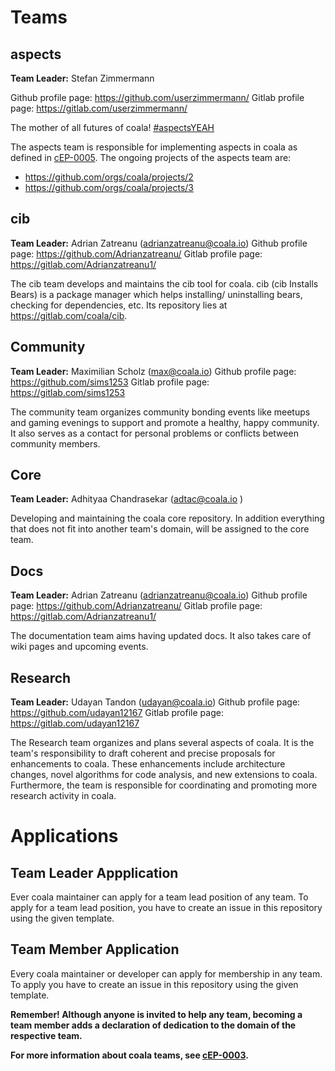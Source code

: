 Teams
=====

aspects
-------

__Team Leader:__ Stefan Zimmermann

Github profile page: https://github.com/userzimmermann/
Gitlab profile page: https://gitlab.com/userzimmermann/

The mother of all futures of coala! [#aspectsYEAH](https://github.com/orgs/coala/projects/3)

The aspects team is responsible for implementing aspects in coala as defined in
[cEP-0005](https://github.com/coala/cEPs/blob/master/cEP-0005.md). The ongoing
projects of the aspects team are:
-  https://github.com/orgs/coala/projects/2
-  https://github.com/orgs/coala/projects/3


cib
---

__Team Leader:__ Adrian Zatreanu
(adrianzatreanu@coala.io)
Github profile page: https://github.com/Adrianzatreanu/
Gitlab profile page: https://gitlab.com/Adrianzatreanu1/

The cib team develops and maintains the cib tool for coala.
cib (cib Installs Bears) is a package manager which helps installing/
uninstalling bears, checking for dependencies, etc.
Its repository lies at https://gitlab.com/coala/cib.


Community
---------

__Team Leader:__ Maximilian Scholz
(max@coala.io)
Github profile page: https://github.com/sims1253
Gitlab profile page: https://gitlab.com/sims1253

The community team organizes community bonding events like meetups and
gaming evenings to support and promote a healthy, happy community.
It also serves as a contact for personal problems or conflicts between
community members.


Core
----

__Team Leader:__ Adhityaa Chandrasekar
(adtac@coala.io )

Developing and maintaining the coala core repository.
In addition everything that does not fit into another team's domain,
will be assigned to the core team.


Docs
----

__Team Leader:__ Adrian Zatreanu
(adrianzatreanu@coala.io)
Github profile page: https://github.com/Adrianzatreanu/
Gitlab profile page: https://gitlab.com/Adrianzatreanu1/

The documentation team aims having updated docs.
It also takes care of wiki pages and upcoming events.


Research
--------

__Team Leader:__ Udayan Tandon
(udayan@coala.io)
Github profile page: https://github.com/udayan12167
Gitlab profile page: https://gitlab.com/udayan12167

The Research team organizes and plans several aspects of coala. It is the
team's responsibility to draft coherent and precise proposals for
enhancements to coala. These enhancements include architecture changes, novel
algorithms for code analysis, and new extensions to coala. Furthermore, the
team is responsible for coordinating and promoting more research activity in
coala.


Applications
============

Team Leader Appplication
------------------------

Ever coala maintainer can apply for a team lead position of any team.
To apply for a team lead position, you have to create an issue in this
repository using the given template.


Team Member Application
-----------------------

Every coala maintainer or developer can apply for membership in any team.
To apply you have to create an issue in this repository using the given
template.

__Remember! Although anyone is invited to help any team, becoming a team member
adds a declaration of dedication to the domain of the respective team.__

__For more information about coala teams,
see [cEP-0003](https://github.com/coala/cEPs/blob/master/cEP-0003.md).__

